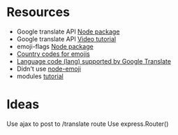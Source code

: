 Resources
===
+  Google translate API [Node package](https://www.npmjs.com/package/@vitalets/google-translate-api)
+ Google translate API [Video tutorial](https://www.youtube.com/watch?v=zFwJUcuxK9Y)
+ emoji-flags [Node package](https://www.npmjs.com/package/emoji-flags)
+ [Country codes for emojis](https://en.wikipedia.org/wiki/ISO_3166-1)
+ [Language code (lang) supported by Google Translate](https://www.labnol.org/code/19899-google-translate-languages)
+ Didn't use [node-emoji](https://www.npmjs.com/package/node-emoji)
+ modules [tutorial](https://www.tutorialsteacher.com/nodejs/nodejs-module-exports)

Ideas
===
Use ajax to post to /translate route
Use express.Router()

